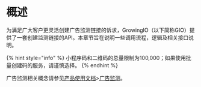 # 概述

为满足广大客户更灵活创建广告监测链接的诉求，GrowingIO（以下简称GIO）提供了一套创建监测链接的API。本章节旨在说明一些调用流程，逻辑及相关接口说明。

{% hint style="info" %}
小程序码和二维码的总量限制为100,000；如果使用批量创建码的服务，请谨慎选择。
{% endhint %}

广告监测相关概念请参见[产品使用文档](../../../product-manual/)&gt;[广告监测](../../../product-manual/growing/ads/)。

